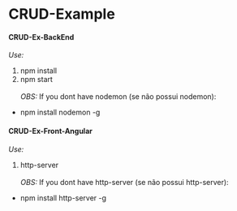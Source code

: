 # CRUD-Example

#### CRUD-Ex-BackEnd
_Use:_ <br/>
1. npm install <br/>
2. npm start <br/> <br/>
_OBS:_ If you dont have nodemon (se não possui nodemon):
* npm install nodemon -g

#### CRUD-Ex-Front-Angular
_Use:_ <br/>
1. http-server <br/> <br/>
_OBS:_ If you dont have http-server (se não possui http-server):
* npm install http-server -g

